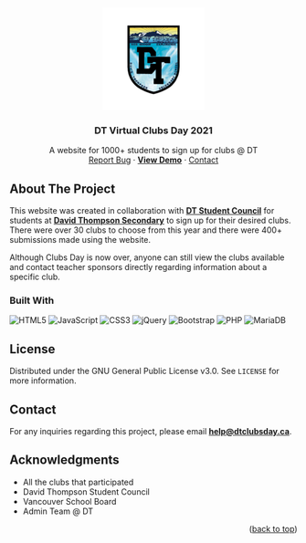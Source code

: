 <!-- PROJECT LOGO -->
<br>
<div align="center">
  <a href="https://dtclubsday.ca">
    <img src="https://raw.githubusercontent.com/patrickh39/DT-Clubs-Day/main/images/favicon/apple-touch-icon.png" alt="Logo">
  </a>

<h3 align="center">DT Virtual Clubs Day 2021</h3>

  <p align="center">
    A website for 1000+ students to sign up for clubs @ DT
    <br />
    <a href="https://github.com/patrickh39/DT-Clubs-Day/issues">Report Bug</a>
    ·
    <a href="https://dtclubsday.ca"><b>View Demo</b></a>
    ·
    <a href="https://github.com/patrickh39/DT-Clubs-Day#contact">Contact</a>
  </p>
</div>

<!-- ABOUT THE PROJECT -->
## About The Project

<p>This website was created in collaboration with <a href="https://www.instagram.com/DTStudentCouncil"><b>DT Student Council</b></a> for students at <a href="https://thompson.vsb.bc.ca"><b>David Thompson Secondary</b></a> to sign up for their desired clubs. There were over 30 clubs to choose from this year and there were 400+ submissions made using the website.</p> 
<p>Although Clubs Day is now over, anyone can still view the clubs available and contact teacher sponsors directly regarding information about a specific club.</p>

### Built With

![HTML5](https://img.shields.io/badge/html5-%23E34F26.svg?style=for-the-badge&logo=html5&logoColor=white)
![JavaScript](https://img.shields.io/badge/javascript-%23323330.svg?style=for-the-badge&logo=javascript&logoColor=%23F7DF1E)
![CSS3](https://img.shields.io/badge/css3-%231572B6.svg?style=for-the-badge&logo=css3&logoColor=white)
![jQuery](https://img.shields.io/badge/jquery-%230769AD.svg?style=for-the-badge&logo=jquery&logoColor=white)
![Bootstrap](https://img.shields.io/badge/bootstrap-%23563D7C.svg?style=for-the-badge&logo=bootstrap&logoColor=white)
![PHP](https://img.shields.io/badge/php-%23777BB4.svg?style=for-the-badge&logo=php&logoColor=white)
![MariaDB](https://img.shields.io/badge/MariaDB-003545?style=for-the-badge&logo=mariadb&logoColor=white)

## License

Distributed under the GNU General Public License v3.0. See `LICENSE` for more information.



<!-- CONTACT -->
## Contact

For any inquiries regarding this project, please email **[help@dtclubsday.ca](mailto:help@dtclubsday.ca)**.


<!-- ACKNOWLEDGMENTS -->
## Acknowledgments

* []()All the clubs that participated
* []()David Thompson Student Council
* []()Vancouver School Board
* []()Admin Team @ DT

<p align="right">(<a href="#top">back to top</a>)</p>
